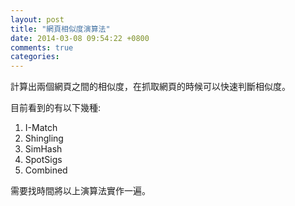 ```yaml
---
layout: post
title: "網頁相似度演算法"
date: 2014-03-08 09:54:22 +0800
comments: true
categories: 
---
```


計算出兩個網頁之間的相似度，在抓取網頁的時候可以快速判斷相似度。
<!-- more -->
目前看到的有以下幾種:

1. I-Match
2. Shingling
3. SimHash
4. SpotSigs
5. Combined  

需要找時間將以上演算法實作一遍。